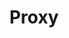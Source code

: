 ---
title: Proxy
excerpt: ''
deprecated: false
hidden: false
metadata:
  title: ''
  description: ''
  robots: index
next:
  description: ''
---